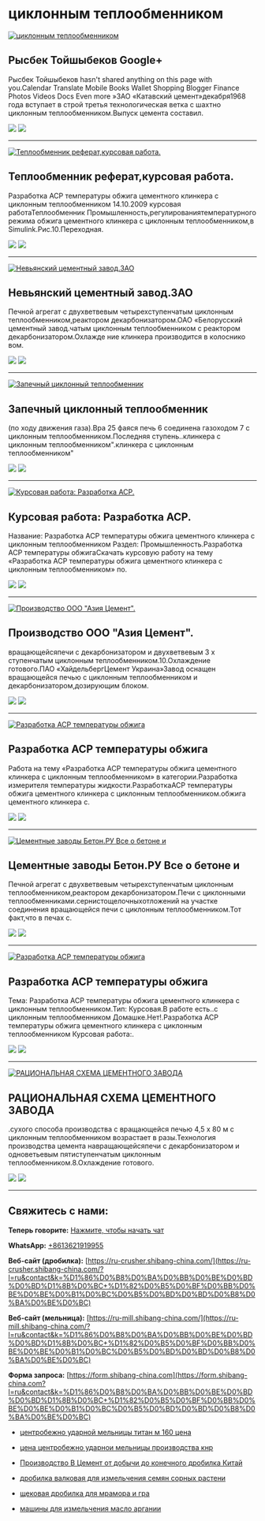 # циклонным теплообменником

<a href="https://swt.shibang-china.com/?l=ru&img&k=%D1%86%D0%B8%D0%BA%D0%BB%D0%BE%D0%BD%D0%BD%D1%8B%D0%BC+%D1%82%D0%B5%D0%BF%D0%BB%D0%BE%D0%BE%D0%B1%D0%BC%D0%B5%D0%BD%D0%BD%D0%B8%D0%BA%D0%BE%D0%BC" target="_blank">![циклонным теплообменником](http://static.shibang-china.com/all-800x300/1276.jpg)</a>

## Рысбек Тойшыбеков Google+
Рысбек Тойшыбеков hasn't shared anything on this page with you.Calendar Translate Mobile Books Wallet Shopping Blogger Finance Photos Videos Docs Even more »ЗАО «Катавский цемент»декабря1968 года вступает в строй третья технологическая ветка с шахтно циклонным теплообменником.Выпуск цемента составил.


<a href="https://whatsapp.shibangsoft.com/WhatsApp.php" target="_blank" title="WhatsApp">![](http://static.shibang-china.com/icon/whatsapp.png)</a> <a href="https://swt.shibang-china.com/?l=ru&icon&k=%D1%86%D0%B8%D0%BA%D0%BB%D0%BE%D0%BD%D0%BD%D1%8B%D0%BC+%D1%82%D0%B5%D0%BF%D0%BB%D0%BE%D0%BE%D0%B1%D0%BC%D0%B5%D0%BD%D0%BD%D0%B8%D0%BA%D0%BE%D0%BC" target="_blank">![](http://static.shibang-china.com/icon/chat-ru.png)</a>

---

<a href="https://swt.shibang-china.com/?l=ru&img&k=%D1%86%D0%B8%D0%BA%D0%BB%D0%BE%D0%BD%D0%BD%D1%8B%D0%BC+%D1%82%D0%B5%D0%BF%D0%BB%D0%BE%D0%BE%D0%B1%D0%BC%D0%B5%D0%BD%D0%BD%D0%B8%D0%BA%D0%BE%D0%BC" target="_blank">![Теплообменник реферат,курсовая работа.](http://static.shibang-china.com/all-800x300/218.jpg)</a>

## Теплообменник реферат,курсовая работа.
Разработка АСР температуры обжига цементного клинкера с циклонным теплообменником 14.10.2009 курсовая работаТеплообменник Промышленность,регулированиятемпературного режима обжига цементного клинкера с циклонным теплообменником,в Simulink.Рис.10.Переходная.


<a href="https://whatsapp.shibangsoft.com/WhatsApp.php" target="_blank" title="WhatsApp">![](http://static.shibang-china.com/icon/whatsapp.png)</a> <a href="https://swt.shibang-china.com/?l=ru&icon&k=%D1%86%D0%B8%D0%BA%D0%BB%D0%BE%D0%BD%D0%BD%D1%8B%D0%BC+%D1%82%D0%B5%D0%BF%D0%BB%D0%BE%D0%BE%D0%B1%D0%BC%D0%B5%D0%BD%D0%BD%D0%B8%D0%BA%D0%BE%D0%BC" target="_blank">![](http://static.shibang-china.com/icon/chat-ru.png)</a>

---

<a href="https://swt.shibang-china.com/?l=ru&img&k=%D1%86%D0%B8%D0%BA%D0%BB%D0%BE%D0%BD%D0%BD%D1%8B%D0%BC+%D1%82%D0%B5%D0%BF%D0%BB%D0%BE%D0%BE%D0%B1%D0%BC%D0%B5%D0%BD%D0%BD%D0%B8%D0%BA%D0%BE%D0%BC" target="_blank">![Невьянский цементный завод.ЗАО](http://static.shibang-china.com/all-800x300/279.jpg)</a>

## Невьянский цементный завод.ЗАО
Печной агрегат с двухветвевым четырехступенчатым циклонным теплообменником,реактором декарбонизатором.ОАО «Белорусский цементный завод.чатым циклонным теплообменником с реактором декарбонизатором.Охлажде ние клинкера производится в колоснико вом.


<a href="https://whatsapp.shibangsoft.com/WhatsApp.php" target="_blank" title="WhatsApp">![](http://static.shibang-china.com/icon/whatsapp.png)</a> <a href="https://swt.shibang-china.com/?l=ru&icon&k=%D1%86%D0%B8%D0%BA%D0%BB%D0%BE%D0%BD%D0%BD%D1%8B%D0%BC+%D1%82%D0%B5%D0%BF%D0%BB%D0%BE%D0%BE%D0%B1%D0%BC%D0%B5%D0%BD%D0%BD%D0%B8%D0%BA%D0%BE%D0%BC" target="_blank">![](http://static.shibang-china.com/icon/chat-ru.png)</a>

---

<a href="https://swt.shibang-china.com/?l=ru&img&k=%D1%86%D0%B8%D0%BA%D0%BB%D0%BE%D0%BD%D0%BD%D1%8B%D0%BC+%D1%82%D0%B5%D0%BF%D0%BB%D0%BE%D0%BE%D0%B1%D0%BC%D0%B5%D0%BD%D0%BD%D0%B8%D0%BA%D0%BE%D0%BC" target="_blank">![Запечный циклонный теплообменник](http://static.shibang-china.com/all-800x300/1531.jpg)</a>

## Запечный циклонный теплообменник
(по ходу движения газа).Вра 25 фаяся печь 6 соединена газоходом 7 с циклонным теплообменником.Последняя ступень..клинкера с циклонным теплообменником".клинкера с циклонным теплообменником"


<a href="https://whatsapp.shibangsoft.com/WhatsApp.php" target="_blank" title="WhatsApp">![](http://static.shibang-china.com/icon/whatsapp.png)</a> <a href="https://swt.shibang-china.com/?l=ru&icon&k=%D1%86%D0%B8%D0%BA%D0%BB%D0%BE%D0%BD%D0%BD%D1%8B%D0%BC+%D1%82%D0%B5%D0%BF%D0%BB%D0%BE%D0%BE%D0%B1%D0%BC%D0%B5%D0%BD%D0%BD%D0%B8%D0%BA%D0%BE%D0%BC" target="_blank">![](http://static.shibang-china.com/icon/chat-ru.png)</a>

---

<a href="https://swt.shibang-china.com/?l=ru&img&k=%D1%86%D0%B8%D0%BA%D0%BB%D0%BE%D0%BD%D0%BD%D1%8B%D0%BC+%D1%82%D0%B5%D0%BF%D0%BB%D0%BE%D0%BE%D0%B1%D0%BC%D0%B5%D0%BD%D0%BD%D0%B8%D0%BA%D0%BE%D0%BC" target="_blank">![Курсовая работа: Разработка АСР.](http://static.shibang-china.com/all-800x300/1331.jpg)</a>

## Курсовая работа: Разработка АСР.
Название: Разработка АСР температуры обжига цементного клинкера с циклонным теплообменником Раздел: Промышленность.Разработка АСР температуры обжигаСкачать курсовую работу на тему «Разработка АСР температуры обжига цементного клинкера с циклонным теплообменником» по.


<a href="https://whatsapp.shibangsoft.com/WhatsApp.php" target="_blank" title="WhatsApp">![](http://static.shibang-china.com/icon/whatsapp.png)</a> <a href="https://swt.shibang-china.com/?l=ru&icon&k=%D1%86%D0%B8%D0%BA%D0%BB%D0%BE%D0%BD%D0%BD%D1%8B%D0%BC+%D1%82%D0%B5%D0%BF%D0%BB%D0%BE%D0%BE%D0%B1%D0%BC%D0%B5%D0%BD%D0%BD%D0%B8%D0%BA%D0%BE%D0%BC" target="_blank">![](http://static.shibang-china.com/icon/chat-ru.png)</a>

---

<a href="https://swt.shibang-china.com/?l=ru&img&k=%D1%86%D0%B8%D0%BA%D0%BB%D0%BE%D0%BD%D0%BD%D1%8B%D0%BC+%D1%82%D0%B5%D0%BF%D0%BB%D0%BE%D0%BE%D0%B1%D0%BC%D0%B5%D0%BD%D0%BD%D0%B8%D0%BA%D0%BE%D0%BC" target="_blank">![Производство ООО "Азия Цемент".](http://static.shibang-china.com/all-800x300/1115.jpg)</a>

## Производство ООО "Азия Цемент".
вращающейсяпечи с декарбонизатором и двухветвевым 3 х ступенчатым циклонным теплообменником.10.Охлаждение готового.ПАО «ХайдельбергЦемент Украина»Завод оснащен вращающейся печью с циклонным теплообменником и декарбонизатором,дозирующим блоком.


<a href="https://whatsapp.shibangsoft.com/WhatsApp.php" target="_blank" title="WhatsApp">![](http://static.shibang-china.com/icon/whatsapp.png)</a> <a href="https://swt.shibang-china.com/?l=ru&icon&k=%D1%86%D0%B8%D0%BA%D0%BB%D0%BE%D0%BD%D0%BD%D1%8B%D0%BC+%D1%82%D0%B5%D0%BF%D0%BB%D0%BE%D0%BE%D0%B1%D0%BC%D0%B5%D0%BD%D0%BD%D0%B8%D0%BA%D0%BE%D0%BC" target="_blank">![](http://static.shibang-china.com/icon/chat-ru.png)</a>

---

<a href="https://swt.shibang-china.com/?l=ru&img&k=%D1%86%D0%B8%D0%BA%D0%BB%D0%BE%D0%BD%D0%BD%D1%8B%D0%BC+%D1%82%D0%B5%D0%BF%D0%BB%D0%BE%D0%BE%D0%B1%D0%BC%D0%B5%D0%BD%D0%BD%D0%B8%D0%BA%D0%BE%D0%BC" target="_blank">![Разработка АСР температуры обжига](http://static.shibang-china.com/all-800x300/1421.jpg)</a>

## Разработка АСР температуры обжига
Работа на тему «Разработка АСР температуры обжига цементного клинкера с циклонным теплообменником» в категории.Разработка измерителя температуры жидкости.РазработкаАСР температуры обжига цементного клинкера с циклонным теплообменником.обжига цементного клинкера с.


<a href="https://whatsapp.shibangsoft.com/WhatsApp.php" target="_blank" title="WhatsApp">![](http://static.shibang-china.com/icon/whatsapp.png)</a> <a href="https://swt.shibang-china.com/?l=ru&icon&k=%D1%86%D0%B8%D0%BA%D0%BB%D0%BE%D0%BD%D0%BD%D1%8B%D0%BC+%D1%82%D0%B5%D0%BF%D0%BB%D0%BE%D0%BE%D0%B1%D0%BC%D0%B5%D0%BD%D0%BD%D0%B8%D0%BA%D0%BE%D0%BC" target="_blank">![](http://static.shibang-china.com/icon/chat-ru.png)</a>

---

<a href="https://swt.shibang-china.com/?l=ru&img&k=%D1%86%D0%B8%D0%BA%D0%BB%D0%BE%D0%BD%D0%BD%D1%8B%D0%BC+%D1%82%D0%B5%D0%BF%D0%BB%D0%BE%D0%BE%D0%B1%D0%BC%D0%B5%D0%BD%D0%BD%D0%B8%D0%BA%D0%BE%D0%BC" target="_blank">![Цементные заводы Бетон.РУ Все о бетоне и](http://static.shibang-china.com/all-800x300/153.jpg)</a>

## Цементные заводы Бетон.РУ Все о бетоне и
Печной агрегат с двухветвевым четырехступенчатым циклонным теплообменником,реактором декарбонизатором.Печи с циклонными теплообменниками.сернистощелочныхотложений на участке соединения вращающейся печи с циклонным теплообменником.Тот факт,что в печах с.


<a href="https://whatsapp.shibangsoft.com/WhatsApp.php" target="_blank" title="WhatsApp">![](http://static.shibang-china.com/icon/whatsapp.png)</a> <a href="https://swt.shibang-china.com/?l=ru&icon&k=%D1%86%D0%B8%D0%BA%D0%BB%D0%BE%D0%BD%D0%BD%D1%8B%D0%BC+%D1%82%D0%B5%D0%BF%D0%BB%D0%BE%D0%BE%D0%B1%D0%BC%D0%B5%D0%BD%D0%BD%D0%B8%D0%BA%D0%BE%D0%BC" target="_blank">![](http://static.shibang-china.com/icon/chat-ru.png)</a>

---

<a href="https://swt.shibang-china.com/?l=ru&img&k=%D1%86%D0%B8%D0%BA%D0%BB%D0%BE%D0%BD%D0%BD%D1%8B%D0%BC+%D1%82%D0%B5%D0%BF%D0%BB%D0%BE%D0%BE%D0%B1%D0%BC%D0%B5%D0%BD%D0%BD%D0%B8%D0%BA%D0%BE%D0%BC" target="_blank">![Разработка АСР температуры обжига](http://static.shibang-china.com/all-800x300/1303.jpg)</a>

## Разработка АСР температуры обжига
Тема: Разработка АСР температуры обжига цементного клинкера с циклонным теплообменником.Тип: Курсовая.В работе есть..с циклонным теплообменником Домашке.Нет!.Разработка АСР температуры обжига цементного клинкера с циклонным теплообменником Курсовая работа:.


<a href="https://whatsapp.shibangsoft.com/WhatsApp.php" target="_blank" title="WhatsApp">![](http://static.shibang-china.com/icon/whatsapp.png)</a> <a href="https://swt.shibang-china.com/?l=ru&icon&k=%D1%86%D0%B8%D0%BA%D0%BB%D0%BE%D0%BD%D0%BD%D1%8B%D0%BC+%D1%82%D0%B5%D0%BF%D0%BB%D0%BE%D0%BE%D0%B1%D0%BC%D0%B5%D0%BD%D0%BD%D0%B8%D0%BA%D0%BE%D0%BC" target="_blank">![](http://static.shibang-china.com/icon/chat-ru.png)</a>

---

<a href="https://swt.shibang-china.com/?l=ru&img&k=%D1%86%D0%B8%D0%BA%D0%BB%D0%BE%D0%BD%D0%BD%D1%8B%D0%BC+%D1%82%D0%B5%D0%BF%D0%BB%D0%BE%D0%BE%D0%B1%D0%BC%D0%B5%D0%BD%D0%BD%D0%B8%D0%BA%D0%BE%D0%BC" target="_blank">![РАЦИОНАЛЬНАЯ СХЕМА ЦЕМЕНТНОГО ЗАВОДА](http://static.shibang-china.com/all-800x300/1059.jpg)</a>

## РАЦИОНАЛЬНАЯ СХЕМА ЦЕМЕНТНОГО ЗАВОДА
.сухого способа производства с вращающейся печью 4,5 х 80 м с циклонным теплообменником возрастает в разы.Технология производства цемента навращающейсяпечи с декарбонизатором и одноветьевым пятиступенчатым циклонным теплообменником.8.Охлаждение готового.


<a href="https://whatsapp.shibangsoft.com/WhatsApp.php" target="_blank" title="WhatsApp">![](http://static.shibang-china.com/icon/whatsapp.png)</a> <a href="https://swt.shibang-china.com/?l=ru&icon&k=%D1%86%D0%B8%D0%BA%D0%BB%D0%BE%D0%BD%D0%BD%D1%8B%D0%BC+%D1%82%D0%B5%D0%BF%D0%BB%D0%BE%D0%BE%D0%B1%D0%BC%D0%B5%D0%BD%D0%BD%D0%B8%D0%BA%D0%BE%D0%BC" target="_blank">![](http://static.shibang-china.com/icon/chat-ru.png)</a>

---
## Свяжитесь с нами:

**Теперь говорите:** [Нажмите, чтобы начать чат](https://swt.shibang-china.com?l=ru&contact&k=%D1%86%D0%B8%D0%BA%D0%BB%D0%BE%D0%BD%D0%BD%D1%8B%D0%BC+%D1%82%D0%B5%D0%BF%D0%BB%D0%BE%D0%BE%D0%B1%D0%BC%D0%B5%D0%BD%D0%BD%D0%B8%D0%BA%D0%BE%D0%BC)

**WhatsApp:**  [+8613621919955](https://whatsapp.shibangsoft.com/WhatsApp.php)

**Веб-сайт (дробилка):** [https://ru-crusher.shibang-china.com/](https://ru-crusher.shibang-china.com/?l=ru&contact&k=%D1%86%D0%B8%D0%BA%D0%BB%D0%BE%D0%BD%D0%BD%D1%8B%D0%BC+%D1%82%D0%B5%D0%BF%D0%BB%D0%BE%D0%BE%D0%B1%D0%BC%D0%B5%D0%BD%D0%BD%D0%B8%D0%BA%D0%BE%D0%BC)

**Веб-сайт (мельница):** [https://ru-mill.shibang-china.com/](https://ru-mill.shibang-china.com/?l=ru&contact&k=%D1%86%D0%B8%D0%BA%D0%BB%D0%BE%D0%BD%D0%BD%D1%8B%D0%BC+%D1%82%D0%B5%D0%BF%D0%BB%D0%BE%D0%BE%D0%B1%D0%BC%D0%B5%D0%BD%D0%BD%D0%B8%D0%BA%D0%BE%D0%BC)

**Форма запроса:** [https://form.shibang-china.com](https://form.shibang-china.com?l=ru&contact&k=%D1%86%D0%B8%D0%BA%D0%BB%D0%BE%D0%BD%D0%BD%D1%8B%D0%BC+%D1%82%D0%B5%D0%BF%D0%BB%D0%BE%D0%BE%D0%B1%D0%BC%D0%B5%D0%BD%D0%BD%D0%B8%D0%BA%D0%BE%D0%BC)

* [центробежно ударной мельницы титан м 160 цена](../93/%D1%86%D0%B5%D0%BD%D1%82%D1%80%D0%BE%D0%B1%D0%B5%D0%B6%D0%BD%D0%BE%20%D1%83%D0%B4%D0%B0%D1%80%D0%BD%D0%BE%D0%B9%20%D0%BC%D0%B5%D0%BB%D1%8C%D0%BD%D0%B8%D1%86%D1%8B%20%D1%82%D0%B8%D1%82%D0%B0%D0%BD%20%D0%BC%20160%20%D1%86%D0%B5%D0%BD%D0%B0.md)

* [цена центробежно ударнои мельницы производства кнр](../103/%D1%86%D0%B5%D0%BD%D0%B0%20%D1%86%D0%B5%D0%BD%D1%82%D1%80%D0%BE%D0%B1%D0%B5%D0%B6%D0%BD%D0%BE%20%D1%83%D0%B4%D0%B0%D1%80%D0%BD%D0%BE%D0%B8%20%D0%BC%D0%B5%D0%BB%D1%8C%D0%BD%D0%B8%D1%86%D1%8B%20%D0%BF%D1%80%D0%BE%D0%B8%D0%B7%D0%B2%D0%BE%D0%B4%D1%81%D1%82%D0%B2%D0%B0%20%D0%BA%D0%BD%D1%80.md)

* [Производство В Цемент от добычи до конечного дробилка Китай](../91/%D0%9F%D1%80%D0%BE%D0%B8%D0%B7%D0%B2%D0%BE%D0%B4%D1%81%D1%82%D0%B2%D0%BE%20%D0%92%20%D0%A6%D0%B5%D0%BC%D0%B5%D0%BD%D1%82%20%D0%BE%D1%82%20%D0%B4%D0%BE%D0%B1%D1%8B%D1%87%D0%B8%20%D0%B4%D0%BE%20%D0%BA%D0%BE%D0%BD%D0%B5%D1%87%D0%BD%D0%BE%D0%B3%D0%BE%20%D0%B4%D1%80%D0%BE%D0%B1%D0%B8%D0%BB%D0%BA%D0%B0%20%D0%9A%D0%B8%D1%82%D0%B0%D0%B9.md)

* [дробилка валковая для измельчения семян сорных растени](../96/%D0%B4%D1%80%D0%BE%D0%B1%D0%B8%D0%BB%D0%BA%D0%B0%20%D0%B2%D0%B0%D0%BB%D0%BA%D0%BE%D0%B2%D0%B0%D1%8F%20%D0%B4%D0%BB%D1%8F%20%D0%B8%D0%B7%D0%BC%D0%B5%D0%BB%D1%8C%D1%87%D0%B5%D0%BD%D0%B8%D1%8F%20%D1%81%D0%B5%D0%BC%D1%8F%D0%BD%20%D1%81%D0%BE%D1%80%D0%BD%D1%8B%D1%85%20%D1%80%D0%B0%D1%81%D1%82%D0%B5%D0%BD%D0%B8.md)

* [щековая дробилка для мрамора и гра](../105/%D1%89%D0%B5%D0%BA%D0%BE%D0%B2%D0%B0%D1%8F%20%D0%B4%D1%80%D0%BE%D0%B1%D0%B8%D0%BB%D0%BA%D0%B0%20%D0%B4%D0%BB%D1%8F%20%D0%BC%D1%80%D0%B0%D0%BC%D0%BE%D1%80%D0%B0%20%D0%B8%20%D0%B3%D1%80%D0%B0.md)

* [машины для измельчения масло аргании](../91/%D0%BC%D0%B0%D1%88%D0%B8%D0%BD%D1%8B%20%D0%B4%D0%BB%D1%8F%20%D0%B8%D0%B7%D0%BC%D0%B5%D0%BB%D1%8C%D1%87%D0%B5%D0%BD%D0%B8%D1%8F%20%D0%BC%D0%B0%D1%81%D0%BB%D0%BE%20%D0%B0%D1%80%D0%B3%D0%B0%D0%BD%D0%B8%D0%B8.md)